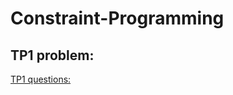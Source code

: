 # Constraint-Programming
## TP1 problem:
[TP1 questions: ](https://github.com/jinglingxing/Constraint-Programming/blob/master/TP1_Minizinc/tp1.pdf)
